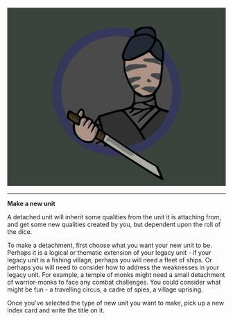 

![Assassin|30](/content/media/rpg/greyassassin.png)

---
**Make a new unit**

A detached unit will inherit some qualities from the unit it is attaching from, and get some new qualities created by you, but dependent upon the roll of the dice.

To make a detachment, first choose what you want your new unit to be.  Perhaps it is a logical or thematic extension of your legacy unit - if your legacy unit is a fishing village, perhaps you will need a fleet of ships.  Or perhaps you will need to consider how to address the weaknesses in your legacy unit.  For example, a temple of monks might need a small detachment of warrior-monks to face any combat challenges.  You could consider what might be fun - a travelling circus, a cadre of spies, a village uprising.

Once you've selected the type of new unit you want to make, pick up a new index card and write the title on it.
